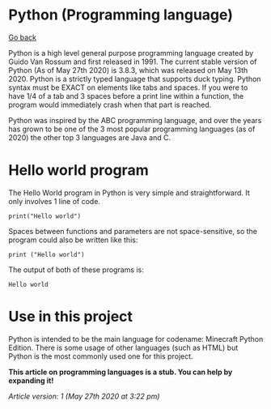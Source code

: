 # Python (Programming language)

[Go back](https://github.com/seanpm2001/MCPYE/wiki)

Python is a high level general purpose programming language created by Guido Van Rossum and first released in 1991. The current stable version of Python (As of May 27th 2020) is 3.8.3, which was released on May 13th 2020.
Python is a strictly typed language that supports duck typing. Python syntax must be EXACT on elements like tabs and spaces. If you were to have 1/4 of a tab and 3 spaces before a print line within a function, the program would immediately crash when that part is reached.

Python was inspired by the ABC programming language, and over the years has grown to be one of the 3 most popular programming languages (as of 2020) the other top 3 languages are Java and C.

# Hello world program

The Hello World program in Python is very simple and straightforward. It only involves 1 line of code.

`print("Hello world")`

Spaces between functions and parameters are not space-sensitive, so the program could also be written like this:

`print ("Hello world")`

The output of both of these programs is:

`Hello world`

# Use in this project

Python is intended to be the main language for codename: Minecraft Python Edition. There is some usage of other languages (such as HTML) but Python is the most commonly used one for this project.

**This article on programming languages is a stub. You can help by expanding it!**

_Article version: 1 (May 27th 2020 at 3:22 pm)_ 